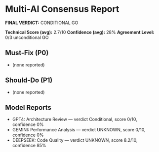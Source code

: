 # Multi-AI Consensus Report

**FINAL VERDICT:** CONDITIONAL GO

**Technical Score (avg):** 2.7/10
**Confidence (avg):** 28%
**Agreement Level:** 0/3 unconditional GO

## Must-Fix (P0)
- (none reported)

## Should-Do (P1)
- (none reported)

## Model Reports
- GPT4: Architecture Review — verdict Conditional, score 0/10, confidence 0%
- GEMINI: Performance Analysis — verdict UNKNOWN, score 0/10, confidence 0%
- DEEPSEEK: Code Quality — verdict UNKNOWN, score 8.2/10, confidence 85%
